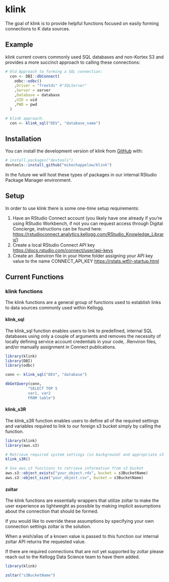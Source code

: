 
<!-- README.md is generated from README.Rmd. Please edit that file -->

# klink

<!-- badges: start -->
<!-- badges: end -->

The goal of klink is to provide helpful functions focused on easily
forming connections to K data sources.

## Example

klink current covers commonly used SQL databases and non-Kortex S3 and
provides a more succinct approach to calling these connections:

``` r
# Old Approach to forming a SQL connection:
  con <- DBI::dbConnect(
    odbc::odbc()
    ,Driver = "freetds" #"SQLServer"
    ,Server = server
    ,Database = database
    ,UID = uid
    ,PWD = pwd
  )

# klink approach:
  con <- klink_sql("DEV", "database_name")
```

## Installation

You can install the development version of klink from
[GitHub](https://github.com/) with:

``` r
# install.packages("devtools")
devtools::install_github("mikechappelow/klink")
```

In the future we will host these types of packages in our internal
RStudio Package Manager environment.

## Setup

In order to use klink there is some one-time setup requirements:

1.  Have an RStudio Connect account (you likely have one already if
    you’re using RStudio Workbench, if not you can request access
    through Digital Concierge, instructions can be found here:
    <https://rstudioconnect.analytics.kellogg.com/RStudio_Knowledge_Library/>)
2.  Create a local RStudio Connect API key
    <https://docs.rstudio.com/connect/user/api-keys>
3.  Create an .Renviron file in your Home folder assigning your API key
    value to the name CONNECT_API_KEY
    <https://rstats.wtf/r-startup.html>

## Current Functions

### klink functions

The klink functions are a general group of functions used to establish
links to data sources commonly used within Kellogg.

#### klink_sql

The klink_sql function enables users to link to predefined, internal SQL
databases using only a couple of arguments and removes the necessity of
locally defining service account credentials in your code, .Renviron
files, and/or manually assignment in Connect publications.

``` r
library(klink)
library(DBI)
library(odbc)

conn <- klink_sql("DEV", "database")

dbGetQuery(conn,
          "SELECT TOP 5
          var1, var2
          FROM table")
```

#### klink_s3R

The klink_s3R function enables users to define all of the required
settings and variables required to link to our foreign s3 bucket simply
by calling the function.

``` r
library(klink)
library(aws.s3)

# Retrieve required system settings (in background) and appropriate s3 bucket name
klink_s3R()

# Use aws.s3 functions to retrieve information from s3 bucket
aws.s3::object_exists("your_object.rds", bucket = s3BucketName)
aws.s3::object_size("your_object.csv", bucket = s3BucketName)
```

#### zoltar

The klink functions are essentially wrappers that utilize zoltar to make
the user experience as lightweight as possible by making implicit
assumptions about the connection that should be formed.

If you would like to override these assumptions by specifying your own
connection settings zoltar is the solution.

When a wish/alias of a known value is passed to this function our
internal zoltar API returns the requested value.

If there are required connections that are not yet supported by zoltar
please reach out to the Kellogg Data Science team to have them added.

``` r
library(klink)

zoltar("s3BucketName")
```
